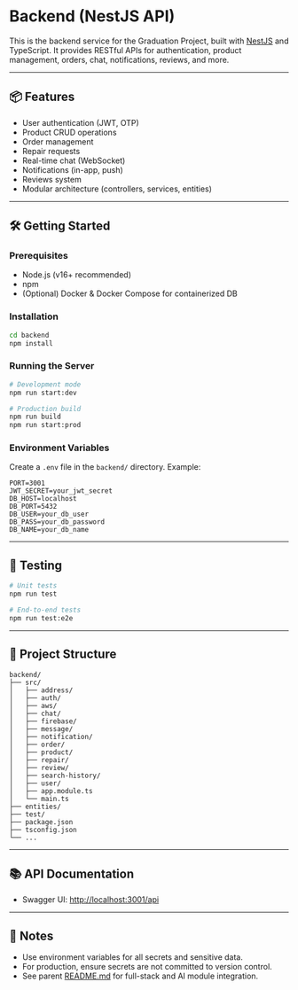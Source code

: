 # Backend (NestJS API)

This is the backend service for the Graduation Project, built with [NestJS](https://nestjs.com/) and TypeScript. It provides RESTful APIs for authentication, product management, orders, chat, notifications, reviews, and more.

---

## 📦 Features

- User authentication (JWT, OTP)
- Product CRUD operations
- Order management
- Repair requests
- Real-time chat (WebSocket)
- Notifications (in-app, push)
- Reviews system
- Modular architecture (controllers, services, entities)

---

## 🛠️ Getting Started

### Prerequisites

- Node.js (v16+ recommended)
- npm
- (Optional) Docker & Docker Compose for containerized DB

### Installation

```bash
cd backend
npm install
```

### Running the Server

```bash
# Development mode
npm run start:dev

# Production build
npm run build
npm run start:prod
```

### Environment Variables

Create a `.env` file in the `backend/` directory. Example:

```
PORT=3001
JWT_SECRET=your_jwt_secret
DB_HOST=localhost
DB_PORT=5432
DB_USER=your_db_user
DB_PASS=your_db_password
DB_NAME=your_db_name
```

---

## 🧪 Testing

```bash
# Unit tests
npm run test

# End-to-end tests
npm run test:e2e
```

---

## 📁 Project Structure

```
backend/
├── src/
│   ├── address/
│   ├── auth/
│   ├── aws/
│   ├── chat/
│   ├── firebase/
│   ├── message/
│   ├── notification/
│   ├── order/
│   ├── product/
│   ├── repair/
│   ├── review/
│   ├── search-history/
│   ├── user/
│   ├── app.module.ts
│   └── main.ts
├── entities/
├── test/
├── package.json
├── tsconfig.json
└── ...
```

---

## 📚 API Documentation

- Swagger UI: [http://localhost:3001/api](http://localhost:3001/api)

---

## 📝 Notes

- Use environment variables for all secrets and sensitive data.
- For production, ensure secrets are not committed to version control.
- See parent [README.md](../README.md) for full-stack and AI module integration.
